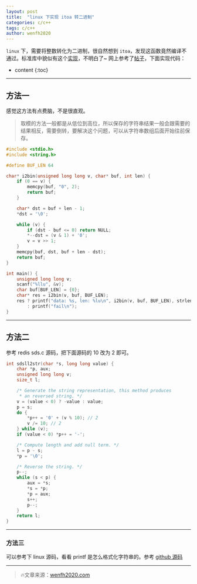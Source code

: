 ```yaml
---
layout: post
title:  "linux 下实现 itoa 转二进制"
categories: c/c++
tags: c/c++
author: wenfh2020
--- 
```


`linux` 下，需要将整数转化为二进制，很自然想到 `itoa`，发现这函数竟然编译不通过。标准库中貌似有这个[实现](http://www.cplusplus.com/reference/cstdlib/itoa/
)，不明白了~ 网上参考了[帖子](https://stackoverflow.com/questions/190229/where-is-the-itoa-function-in-linux)，下面实现代码：



* content
{:toc}

---

## 方法一

感觉这方法有点费脑，不是很直观。

> 取模的方法一般都是从低位到高位，所以保存的字符串结果一般会跟需要的结果相反，需要倒转，要解决这个问题，可以从字符串数组后面开始往前保存。

```c
#include <stdio.h>
#include <string.h>

#define BUF_LEN 64

char* i2bin(unsigned long long v, char* buf, int len) {
    if (0 == v) {
        memcpy(buf, "0", 2);
        return buf;
    }

    char* dst = buf + len - 1;
    *dst = '\0';

    while (v) {
        if (dst - buf <= 0) return NULL;
        *--dst = (v & 1) + '0';
        v = v >> 1;
    }
    memcpy(buf, dst, buf + len - dst);
    return buf;
}

int main() {
    unsigned long long v;
    scanf("%llu", &v);
    char buf[BUF_LEN] = {0};
    char* res = i2bin(v, buf, BUF_LEN);
    res ? printf("data: %s, len: %lu\n", i2bin(v, buf, BUF_LEN), strlen(buf))
        : printf("fail\n");
}
```

---

## 方法二

参考 redis sds.c 源码，把下面源码的 10 改为 2 即可。

```c
int sdsll2str(char *s, long long value) {
    char *p, aux;
    unsigned long long v;
    size_t l;

    /* Generate the string representation, this method produces
     * an reversed string. */
    v = (value < 0) ? -value : value;
    p = s;
    do {
        *p++ = '0' + (v % 10); // 2 
        v /= 10; // 2
    } while (v);
    if (value < 0) *p++ = '-';

    /* Compute length and add null term. */
    l = p - s;
    *p = '\0';

    /* Reverse the string. */
    p--;
    while (s < p) {
        aux = *s;
        *s = *p;
        *p = aux;
        s++;
        p--;
    }
    return l;
}
```

---

### 方法三

可以参考下 linux 源码，看看 printf 是怎么格式化字符串的。参考 [github 源码](https://github.com/torvalds/linux/blob/master/arch/x86/boot/printf.c)

---

> 🔥文章来源：[wenfh2020.com](https://wenfh2020.com/)